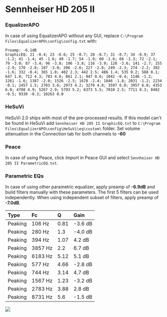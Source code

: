 # Sennheiser HD 205 II

### EqualizerAPO
In case of using EqualizerAPO without any GUI, replace `C:\Program Files\EqualizerAPO\config\config.txt`
with:
```
Preamp: -6.1dB
GraphicEQ: 21 -0.4; 23 -0.6; 25 -0.7; 28 -0.7; 31 -0.7; 34 -0.9; 37 -1.2; 41 -1.4; 45 -1.6; 49 -1.7; 54 -1.9; 60 -1.6; 66 -1.3; 72 -2.1; 79 -3.0; 87 -3.4; 96 -3.8; 106 -3.8; 116 -3.9; 128 -3.6; 141 -2.7; 155 -2.9; 170 -2.8; 187 -3.0; 206 -2.6; 227 -2.8; 249 -2.3; 274 -2.2; 302 -1.6; 332 -0.4; 365 1.0; 402 2.3; 442 2.5; 486 1.4; 535 0.2; 588 0.1; 647 1.8; 712 4.3; 783 4.0; 861 2.1; 947 0.6; 1042 -0.4; 1146 -1.2; 1261 -1.6; 1387 -2.0; 1526 -2.5; 1678 -2.4; 1846 -1.8; 2031 -1.2; 2234 -0.1; 2457 1.5; 2703 3.6; 2973 4.2; 3270 4.8; 3597 6.0; 3957 6.0; 4353 6.0; 4788 4.9; 5267 2.9; 5793 5.2; 6373 5.5; 7010 2.5; 7711 0.3; 8482 -0.5; 9330 -0.3; 10263 0.0
```

### HeSuVi
HeSuVi 2.0 ships with most of the pre-processed results. If this model can't be found in HeSuVi add
`Sennheiser HD 205 II GraphicEQ.txt` to `C:\Program Files\EqualizerAPO\config\HeSuVi\eq\custom\` folder.
Set volume attenuation in the Connection tab for both channels to **-60**

### Peace
In case of using Peace, click *Import* in Peace GUI and select `Sennheiser HD 205 II ParametricEQ.txt`.

### Parametric EQs
In case of using other parametric equalizer, apply preamp of **-6.9dB** and build filters manually
with these parameters. The first 5 filters can be used independently.
When using independent subset of filters, apply preamp of **-7.0dB**.

| Type    | Fc      |    Q | Gain    |
|:--------|:--------|:-----|:--------|
| Peaking | 106 Hz  | 0.81 | -3.6 dB |
| Peaking | 280 Hz  | 1.3  | -4.0 dB |
| Peaking | 394 Hz  | 1.07 | 4.2 dB  |
| Peaking | 3857 Hz | 2.2  | 6.7 dB  |
| Peaking | 6183 Hz | 5.12 | 5.1 dB  |
| Peaking | 577 Hz  | 4.66 | -2.8 dB |
| Peaking | 744 Hz  | 3.14 | 4.7 dB  |
| Peaking | 1567 Hz | 1.23 | -3.2 dB |
| Peaking | 2783 Hz | 3.88 | 2.8 dB  |
| Peaking | 8731 Hz | 5.6  | -1.5 dB |

![](https://raw.githubusercontent.com/jaakkopasanen/AutoEq/master/results/headphonecom/sbaf-serious/Sennheiser%20HD%20205%20II/Sennheiser%20HD%20205%20II.png)